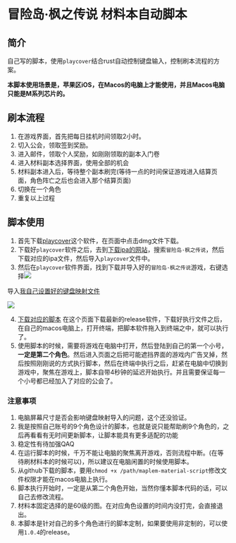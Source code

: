 # 冒险岛·枫之传说 材料本自动脚本

## 简介

自己写的脚本，使用`playcover`结合rust自动控制键盘输入，控制刷本流程的方案。

**本脚本使用场景是，苹果区iOS，在Macos的电脑上才能使用，并且Macos电脑只能是M系列芯片的。**

## 刷本流程

1. 在游戏界面，首先把每日挂机时间领取2小时。
2. 切入公会，领取签到奖励。
3. 进入邮件，领取个人奖励，如刚刚领取的副本入门卷
4. 进入材料副本选择界面，使用全部的机会
5. 材料副本进入后，等待整个副本刷完(等待一点的时间保证游戏进入结算页面，角色阵亡之后也会进入那个结算页面)
6. 切换在一个角色
7. 重复以上过程

## 脚本使用

1. 首先下载[playcover](https://github.com/PlayCover/PlayCover/releases)这个软件，在页面中点击dmg文件下载。
2. 下载好`playcover`软件之后，去到[下载ipa的网站](https://decrypt.day)，搜索`冒险岛·枫之传说`，然后下载对应的ipa文件，然后导入`playcover`文件中。
3. 然后在`playcover`软件界面，找到下载并导入好的`冒险岛·枫之传说`游戏，右键选择![](https://s11.ax1x.com/2024/02/25/pFaQlZj.png)

导入[我自己设置好的键盘映射文件](https://github.com/weiraneve/maplem-material-script/blob/main/冒险岛：枫之传说.playmap)

![](https://s11.ax1x.com/2024/02/25/pFalmkR.png)

4. [下载对应的脚本](https://github.com/weiraneve/maplem-material-script/releases) 在这个页面下载最新的release软件，下载好执行文件之后，在自己的macos电脑上，打开终端，把脚本软件拖入到终端之中，就可以执行了。
5. 使用脚本的时候，需要将游戏在电脑中打开，然后登陆到自己的第一个小号，**一定是第二个角色**。然后进入页面之后把可能遮挡界面的游戏内广告叉掉，然后按照刚刚说的方式执行脚本，然后在终端中执行之后，赶紧在电脑中切换到游戏中，聚焦在游戏上，脚本自带4秒钟的延迟开始执行。并且需要保证每一个小号都已经加入了对应的公会了。

### 注意事项

1. 电脑屏幕尺寸是否会影响键盘映射导入的问题，这个还没验证。
2. 我是按照自己账号的9个角色设计的脚本，也就是说只能帮助刷9个角色的，之后再看看有无时间更新脚本，让脚本能具有更多适配的功能
3. 稳定性有待加强QAQ
4. 在运行脚本的时候，千万不能让电脑的聚焦离开游戏，否则流程中断。(在等待刷材料本的时候可以)，所以建议在电脑闲置的时候使用脚本。
5. 从github下载的脚本，要用`chmod +x /path/maplem-material-script`修改文件权限才能在macos电脑上执行。
6. 脚本执行开始时，一定是从第二个角色开始，当然你懂本脚本代码的话，可以自己去修改流程。
7. 材料本固定选择的是60级的图。在对应角色设置的时间内没打完，会直接退出。
8. 本脚本是针对自己的多个角色进行的脚本定制，如果要使用非定制的，可以使用`1.0.4`的release。
